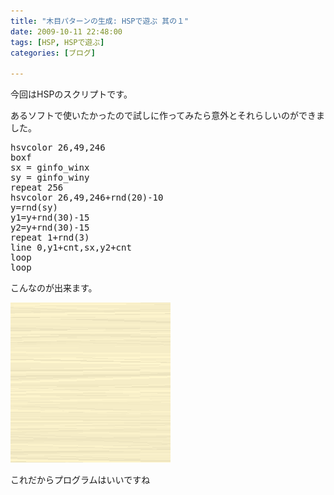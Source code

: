 ```yaml
---
title: "木目パターンの生成: HSPで遊ぶ 其の１"
date: 2009-10-11 22:48:00
tags: [HSP, HSPで遊ぶ]
categories: [ブログ]

---
```


今回はHSPのスクリプトです。

あるソフトで使いたかったので試しに作ってみたら意外とそれらしいのができました。

<pre>hsvcolor 26,49,246
boxf
sx = ginfo_winx
sy = ginfo_winy
repeat 256
hsvcolor 26,49,246+rnd(20)-10
y=rnd(sy)
y1=y+rnd(30)-15
y2=y+rnd(30)-15
repeat 1+rnd(3)
line 0,y1+cnt,sx,y2+cnt
loop
loop
</pre>

こんなのが出来ます。

[![2009_1011_wood_pattern.png][1]][2]

 [1]: /images/2009_1011_wood_pattern.png
 [2]: /images/2009_1011_wood_pattern.jpg

これだからプログラムはいいですね
